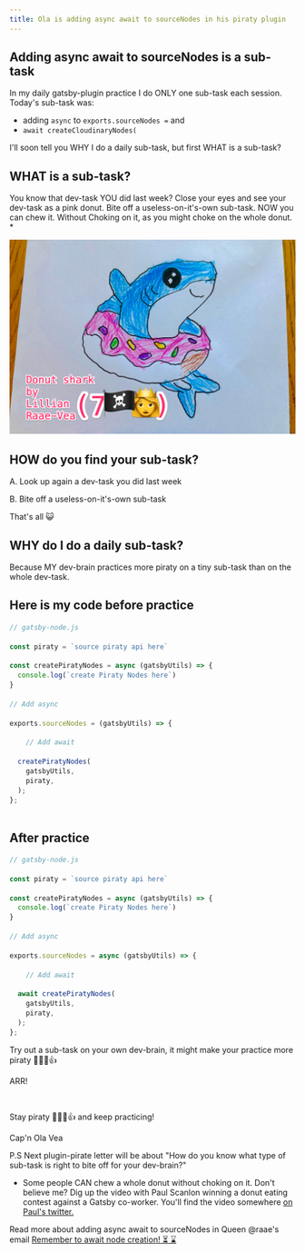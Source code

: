 ```yaml
---
title: Ola is adding async await to sourceNodes in his piraty plugin
---
```


## Adding async await to sourceNodes is a sub-task

In my daily gatsby-plugin practice I do ONLY one sub-task each session. Today's sub-task was:

- adding `async` to `exports.sourceNodes =` and
- `await createCloudinaryNodes(`

I'll soon tell you WHY I do a daily sub-task, but first WHAT is a sub-task?


## WHAT is a sub-task?

You know that dev-task YOU did last week? Close your eyes and see your dev-task as a pink donut. Bite off a useless-on-it's-own sub-task. NOW you can chew it. Without Choking on it, as you might choke on the whole donut. *

![Donut_shark_by_Lillian_Raae-Vea](Donut_shark_by_Lillian_Raae-Vea-pink.png)

## HOW do you find your sub-task?

A. Look up again a dev-task you did last week

B. Bite off a useless-on-it's-own sub-task

That's all 😺


## WHY do I do a daily sub-task?

Because MY dev-brain practices more piraty on a tiny sub-task than on the whole dev-task.


## Here is my code before practice

```js
// gatsby-node.js

const piraty = `source piraty api here`

const createPiratyNodes = async (gatsbyUtils) => {
  console.log(`create Piraty Nodes here`)
}

// Add async

exports.sourceNodes = (gatsbyUtils) => {

    // Add await

  createPiratyNodes(
    gatsbyUtils,
    piraty,
  );
};



```

## After practice
```js
// gatsby-node.js

const piraty = `source piraty api here`

const createPiratyNodes = async (gatsbyUtils) => {
  console.log(`create Piraty Nodes here`)
}

// Add async

exports.sourceNodes = async (gatsbyUtils) => {

    // Add await

  await createPiratyNodes(
    gatsbyUtils,
    piraty,
  );
};

```

Try out a sub-task on your own dev-brain, it might make your practice more piraty 🏴‍☠️😺👍

ARR!

&nbsp;

Stay piraty 🏴‍☠️😺👍 and keep practicing!


Cap'n Ola Vea

P.S
Next plugin-pirate letter will be about "How do you know what type of sub-task is right to bite off for your dev-brain?"

* Some people CAN chew a whole donut without choking on it. Don't believe me? Dig up the video with Paul Scanlon winning a donut eating contest against a Gatsby co-worker. You'll find the video somewhere [on Paul's twitter.](https://twitter.com/PaulieScanlon)

Read more about adding async await to sourceNodes in Queen @raae's email [Remember to await node creation! ⏳ ⌛️](https://queen.raae.codes/emails/2022-05-25-await-node-creation/)